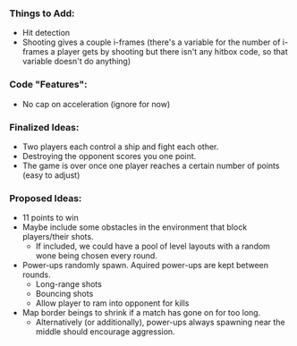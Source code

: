### Things to Add:
* Hit detection
* Shooting gives a couple i-frames (there's a variable for the number of i-frames a player gets by shooting but there isn't any hitbox code, so that variable doesn't do anything)

### Code "Features":
* No cap on acceleration (ignore for now)

### Finalized Ideas:
* Two players each control a ship and fight each other. 
* Destroying the opponent scores you one point.
* The game is over once one player reaches a certain number of points (easy to adjust)

### Proposed Ideas:
* 11 points to win
* Maybe include some obstacles in the environment that block players/their shots.
  * If included, we could have a pool of level layouts with a random wone being chosen every round.
* Power-ups randomly spawn. Aquired power-ups are kept between rounds.
  * Long-range shots
  * Bouncing shots
  * Allow player to ram into opponent for kills
* Map border beings to shrink if a match has gone on for too long.
  * Alternatively (or additionally), power-ups always spawning near the middle should encourage aggression.
